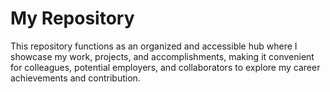 # My Repository

This repository functions as an organized and accessible hub where I showcase my work, projects, and accomplishments, making it convenient for colleagues, potential employers, and collaborators to explore my career achievements and contribution.
